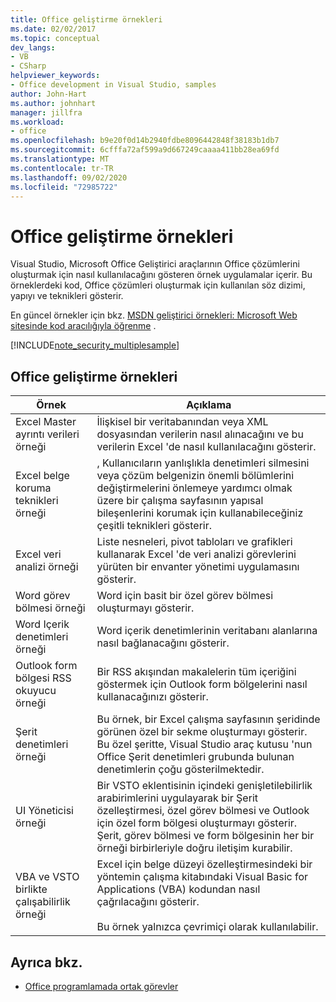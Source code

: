 ```yaml
---
title: Office geliştirme örnekleri
ms.date: 02/02/2017
ms.topic: conceptual
dev_langs:
- VB
- CSharp
helpviewer_keywords:
- Office development in Visual Studio, samples
author: John-Hart
ms.author: johnhart
manager: jillfra
ms.workload:
- office
ms.openlocfilehash: b9e20f0d14b2940fdbe8096442848f38183b1db7
ms.sourcegitcommit: 6cfffa72af599a9d667249caaaa411bb28ea69fd
ms.translationtype: MT
ms.contentlocale: tr-TR
ms.lasthandoff: 09/02/2020
ms.locfileid: "72985722"
---
```

# <a name="office-development-samples"></a>Office geliştirme örnekleri
  Visual Studio, Microsoft Office Geliştirici araçlarının Office çözümlerini oluşturmak için nasıl kullanılacağını gösteren örnek uygulamalar içerir. Bu örneklerdeki kod, Office çözümleri oluşturmak için kullanılan söz dizimi, yapıyı ve teknikleri gösterir.

 En güncel örnekler için bkz. [MSDN geliştirici örnekleri: Microsoft Web sitesinde kod aracılığıyla öğrenme](https://code.msdn.microsoft.com/site/search?query=vsto&f%5B1%5D.Value=vsto&f%5B1%5D.Type=SearchText&f%5B0%5D.Value=11.0&f%5B0%5D.Type=VisualStudioVersion&f%5B0%5D.Text=Visual%20Studio%2011&ac=8) .

 [!INCLUDE[note_security_multiplesample](../vsto/includes/note-security-multiplesample-md.md)]

## <a name="office-development-samples"></a>Office geliştirme örnekleri

|Örnek|Açıklama|
|------------|-----------------|
|Excel Master ayrıntı verileri örneği|İlişkisel bir veritabanından veya XML dosyasından verilerin nasıl alınacağını ve bu verilerin Excel 'de nasıl kullanılacağını gösterir.|
|Excel belge koruma teknikleri örneği|, Kullanıcıların yanlışlıkla denetimleri silmesini veya çözüm belgenizin önemli bölümlerini değiştirmelerini önlemeye yardımcı olmak üzere bir çalışma sayfasının yapısal bileşenlerini korumak için kullanabileceğiniz çeşitli teknikleri gösterir.|
|Excel veri analizi örneği|Liste nesneleri, pivot tabloları ve grafikleri kullanarak Excel 'de veri analizi görevlerini yürüten bir envanter yönetimi uygulamasını gösterir.|
|Word görev bölmesi örneği|Word için basit bir özel görev bölmesi oluşturmayı gösterir.|
|Word Içerik denetimleri örneği|Word içerik denetimlerinin veritabanı alanlarına nasıl bağlanacağını gösterir.|
|Outlook form bölgesi RSS okuyucu örneği|Bir RSS akışından makalelerin tüm içeriğini göstermek için Outlook form bölgelerini nasıl kullanacağınızı gösterir.|
|Şerit denetimleri örneği|Bu örnek, bir Excel çalışma sayfasının şeridinde görünen özel bir sekme oluşturmayı gösterir. Bu özel şeritte, Visual Studio araç kutusu 'nun Office Şerit denetimleri grubunda bulunan denetimlerin çoğu gösterilmektedir.|
|UI Yöneticisi örneği|Bir VSTO eklentisinin içindeki genişletilebilirlik arabirimlerini uygulayarak bir Şerit özelleştirmesi, özel görev bölmesi ve Outlook için özel form bölgesi oluşturmayı gösterir. Şerit, görev bölmesi ve form bölgesinin her bir örneği birbirleriyle doğru iletişim kurabilir.|
|VBA ve VSTO birlikte çalışabilirlik örneği|Excel için belge düzeyi özelleştirmesindeki bir yöntemin çalışma kitabındaki Visual Basic for Applications (VBA) kodundan nasıl çağrılacağını gösterir.<br /><br /> Bu örnek yalnızca çevrimiçi olarak kullanılabilir.|

## <a name="see-also"></a>Ayrıca bkz.
- [Office programlamada ortak görevler](../vsto/common-tasks-in-office-programming.md)
